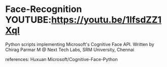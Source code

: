 # Face-Recognition YOUTUBE:https://youtu.be/1lfsdZZ1XqI
Python scripts implementing Microsoft's Cognitive Face API.
Written by Chirag Parmar M @ Next Tech Labs, SRM University, Chennai

references: Huxuan Microsoft/Cognitive-Face-Python

